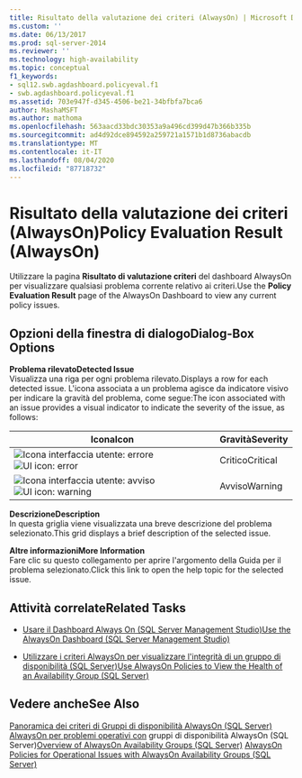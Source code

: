 ```yaml
---
title: Risultato della valutazione dei criteri (AlwaysOn) | Microsoft Docs
ms.custom: ''
ms.date: 06/13/2017
ms.prod: sql-server-2014
ms.reviewer: ''
ms.technology: high-availability
ms.topic: conceptual
f1_keywords:
- sql12.swb.agdashboard.policyeval.f1
- swb.agdashboard.policyeval.f1
ms.assetid: 703e947f-d345-4506-be21-34bfbfa7bca6
author: MashaMSFT
ms.author: mathoma
ms.openlocfilehash: 563aacd33bdc30353a9a496cd399d47b366b335b
ms.sourcegitcommit: ad4d92dce894592a259721a1571b1d8736abacdb
ms.translationtype: MT
ms.contentlocale: it-IT
ms.lasthandoff: 08/04/2020
ms.locfileid: "87718732"
---
```

# <a name="policy-evaluation-result-alwayson"></a><span data-ttu-id="c049f-102">Risultato della valutazione dei criteri (AlwaysOn)</span><span class="sxs-lookup"><span data-stu-id="c049f-102">Policy Evaluation Result (AlwaysOn)</span></span>
  <span data-ttu-id="c049f-103">Utilizzare la pagina **Risultato di valutazione criteri** del dashboard AlwaysOn per visualizzare qualsiasi problema corrente relativo ai criteri.</span><span class="sxs-lookup"><span data-stu-id="c049f-103">Use the **Policy Evaluation Result** page of the AlwaysOn Dashboard to view any current policy issues.</span></span>  
  

  
##  <a name="dialog-box-options"></a><a name="Options"></a><span data-ttu-id="c049f-104">Opzioni della finestra di dialogo</span><span class="sxs-lookup"><span data-stu-id="c049f-104">Dialog-Box Options</span></span>  
 <span data-ttu-id="c049f-105">**Problema rilevato**</span><span class="sxs-lookup"><span data-stu-id="c049f-105">**Detected Issue**</span></span>  
 <span data-ttu-id="c049f-106">Visualizza una riga per ogni problema rilevato.</span><span class="sxs-lookup"><span data-stu-id="c049f-106">Displays a row for each detected issue.</span></span> <span data-ttu-id="c049f-107">L'icona associata a un problema agisce da indicatore visivo per indicare la gravità del problema, come segue:</span><span class="sxs-lookup"><span data-stu-id="c049f-107">The icon associated with an issue provides a visual indicator to indicate the severity of the issue, as follows:</span></span>  
  
|<span data-ttu-id="c049f-108">Icona</span><span class="sxs-lookup"><span data-stu-id="c049f-108">Icon</span></span>|<span data-ttu-id="c049f-109">Gravità</span><span class="sxs-lookup"><span data-stu-id="c049f-109">Severity</span></span>|  
|----------|--------------|  
|<span data-ttu-id="c049f-110">![Icona interfaccia utente: errore](../../../relational-databases/replication/media/repl-icon-error.gif "Icona interfaccia utente: errore")</span><span class="sxs-lookup"><span data-stu-id="c049f-110">![UI icon: error](../../../relational-databases/replication/media/repl-icon-error.gif "UI icon: error")</span></span>|<span data-ttu-id="c049f-111">Critico</span><span class="sxs-lookup"><span data-stu-id="c049f-111">Critical</span></span>|  
|<span data-ttu-id="c049f-112">![Icona interfaccia utente: avviso](../../../relational-databases/replication/media/repl-icon-warn.gif "Icona interfaccia utente: avviso")</span><span class="sxs-lookup"><span data-stu-id="c049f-112">![UI icon: warning](../../../relational-databases/replication/media/repl-icon-warn.gif "UI icon: warning")</span></span>|<span data-ttu-id="c049f-113">Avviso</span><span class="sxs-lookup"><span data-stu-id="c049f-113">Warning</span></span>|  
  
 <span data-ttu-id="c049f-114">**Descrizione**</span><span class="sxs-lookup"><span data-stu-id="c049f-114">**Description**</span></span>  
 <span data-ttu-id="c049f-115">In questa griglia viene visualizzata una breve descrizione del problema selezionato.</span><span class="sxs-lookup"><span data-stu-id="c049f-115">This grid displays a brief description of the selected issue.</span></span>  
  
 <span data-ttu-id="c049f-116">**Altre informazioni**</span><span class="sxs-lookup"><span data-stu-id="c049f-116">**More Information**</span></span>  
 <span data-ttu-id="c049f-117">Fare clic su questo collegamento per aprire l'argomento della Guida per il problema selezionato.</span><span class="sxs-lookup"><span data-stu-id="c049f-117">Click this link to open the help topic for the selected issue.</span></span>  
  
##  <a name="related-tasks"></a><a name="RelatedTasks"></a> <span data-ttu-id="c049f-118">Attività correlate</span><span class="sxs-lookup"><span data-stu-id="c049f-118">Related Tasks</span></span>  
  
-   [<span data-ttu-id="c049f-119">Usare il Dashboard Always On &#40;SQL Server Management Studio&#41;</span><span class="sxs-lookup"><span data-stu-id="c049f-119">Use the AlwaysOn Dashboard &#40;SQL Server Management Studio&#41;</span></span>](use-the-always-on-dashboard-sql-server-management-studio.md)  
  
-   [<span data-ttu-id="c049f-120">Utilizzare i criteri AlwaysOn per visualizzare l'integrità di un gruppo di disponibilità &#40;SQL Server&#41;</span><span class="sxs-lookup"><span data-stu-id="c049f-120">Use AlwaysOn Policies to View the Health of an Availability Group &#40;SQL Server&#41;</span></span>](use-always-on-policies-to-view-the-health-of-an-availability-group-sql-server.md)  
  

  
## <a name="see-also"></a><span data-ttu-id="c049f-121">Vedere anche</span><span class="sxs-lookup"><span data-stu-id="c049f-121">See Also</span></span>  
 <span data-ttu-id="c049f-122">[Panoramica dei criteri di Gruppi di disponibilità AlwaysOn &#40;SQL Server&#41;](overview-of-always-on-availability-groups-sql-server.md) [AlwaysOn per problemi operativi con](always-on-policies-for-operational-issues-always-on-availability.md) gruppi di disponibilità AlwaysOn &#40;SQL Server&#41;</span><span class="sxs-lookup"><span data-stu-id="c049f-122">[Overview of AlwaysOn Availability Groups &#40;SQL Server&#41;](overview-of-always-on-availability-groups-sql-server.md) [AlwaysOn Policies for Operational Issues with AlwaysOn Availability Groups &#40;SQL Server&#41;](always-on-policies-for-operational-issues-always-on-availability.md)</span></span> 
  
  
